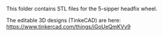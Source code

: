 This folder contains STL files for the 5-sipper headfix wheel.  

The editable 3D designs (TinkeCAD) are here: https://www.tinkercad.com/things/iGoUeQmKVv9
